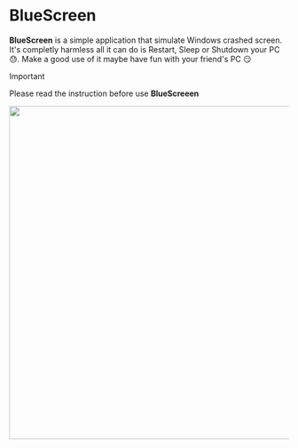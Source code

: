 # BlueScreen

**BlueScreen** is a simple application that simulate Windows crashed screen. It's completly harmless all it can do is Restart, Sleep or Shutdown your PC :sweat:. Make a good use of it maybe have fun with your friend's PC :smirk:
>[!IMPORTANT]
>Please read the instruction before use **BlueScreeen**

<img src="https://github.com/IsuruUdayanga/BlueScreen/assets/41563803/2a6bd45e-496c-4b33-b76a-55698449c4a3" width="800" height="600">
